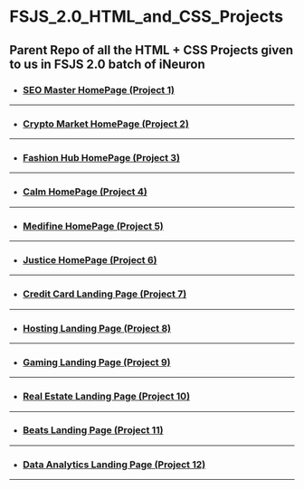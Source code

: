 # FSJS_2.0_HTML_and_CSS_Projects

## Parent Repo of all the HTML + CSS Projects given to us in FSJS 2.0 batch of iNeuron

- ### [SEO Master HomePage (Project 1)](https://github.com/vyomPundhir/SEO_Master_Homepage)

---

- ### [Crypto Market HomePage (Project 2)](https://github.com/vyomPundhir/Crypto_Market_Homepage)

---

- ### [Fashion Hub HomePage (Project 3)](https://github.com/vyomPundhir/Fashion_Hub_Homepage)

---

- ### [Calm HomePage (Project 4)](https://github.com/vyomPundhir/Calm_Homepage)

---

- ### [Medifine HomePage (Project 5)](https://github.com/vyomPundhir/Medifine_Homepage)

---

- ### [Justice HomePage (Project 6)](https://github.com/vyomPundhir/Justice_Homepage)

---

- ### [Credit Card Landing Page (Project 7)](https://github.com/vyomPundhir/Credit_Card_Landing_Page)

---

- ### [Hosting Landing Page (Project 8)](https://github.com/vyomPundhir/Hosting-Landing-Page)

---

- ### [Gaming Landing Page (Project 9)](https://github.com/vyomPundhir/Gaming-Landing-Page)

---
- ### [Real Estate Landing Page (Project 10)](https://github.com/vyomPundhir/Real-Estate-Desktop-Page)

---
- ### [Beats Landing Page (Project 11)](https://github.com/vyomPundhir/Beats-Landing-Page)

---
- ### [Data Analytics Landing Page (Project 12)](https://github.com/vyomPundhir/Data-Analytics-Landing-Page)

---

